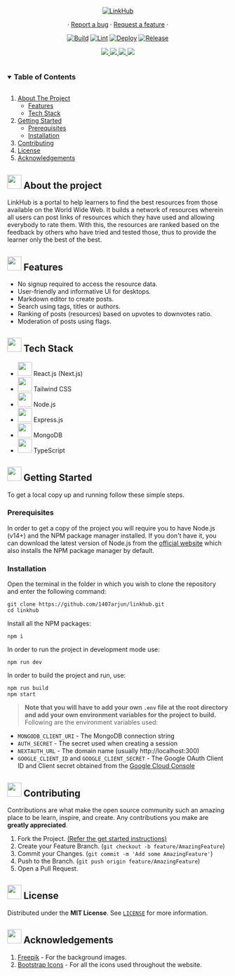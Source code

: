 <p align="center">
  <a href="https://linkhub-live.vercel.app">
    <img src="https://user-images.githubusercontent.com/76874556/149613161-a7a6cd6c-4ddd-4ebd-8e6a-838cb65a82c6.jpg" alt="LinkHub">
  </a>
  
  <p align="center">
  ·
  <a href="https://github.com/1407arjun/linkhub/issues/new?assignees=&labels=bug&template=bug_report.md&title=%5BBug%5D%3A+">Report a bug</a>
  ·
  <a href="https://github.com/1407arjun/linkhub/issues/new?assignees=&labels=enhancement&template=feature_request.md&title=%5BFeat%5D%3A+">Request a feature</a>
  ·
  </p>
</p>

<p align="center">
    <a href="https://github.com/linkhub-org/linkhub/actions/workflows/build.yml"><img src="https://github.com/linkhub-org/linkhub/actions/workflows/build.yml/badge.svg" alt="Build"></a>
    <a href="https://github.com/linkhub-org/linkhub/actions/workflows/lint.yml"><img src="https://github.com/linkhub-org/linkhub/actions/workflows/lint.yml/badge.svg" alt="Lint"></a>
    <a href="https://github.com/1407arjun/linkhub/deployments/activity_log?environment=Production"><img src="https://img.shields.io/github/deployments/1407arjun/linkhub/production?label=Vercel%20Deploy&logo=vercel" alt="Deploy"></a>
   <a href="https://github.com/1407arjun/linkhub/releases/latest"><img src="https://img.shields.io/github/v/release/1407arjun/linkhub?label=Release" alt="Release"></a>
  </p>

<p align="center">
  <a href="https://github.com/1407arjun/linkhub/graphs/contributors">
    <img src="https://img.shields.io/github/contributors/1407arjun/linkhub.svg?style=flat">
  </a>
  <a href="https://github.com/1407arjun/linkhub/network/members">
    <img src="https://img.shields.io/github/forks/1407arjun/linkhub?style=flat">
  </a>  
  <a href="https://github.com/1407arjun/linkhub/stargazers">
    <img src="https://img.shields.io/github/stars/1407arjun/linkhub?style=flat">
  </a>
  <a href="https://github.com/1407arjun/linkhub/issues">
    <img src="https://img.shields.io/github/issues/1407arjun/linkhub?style=flat">
  </a>
</p>  

<details open="open">
  <summary><h3 style="display: inline-block">Table of Contents</h3></summary>
  <ol>
    <li><a href="#-about-the-project">About The Project</a>
      <ul>
        <li><a href="#-features">Features</a></li>
        <li><a href="#-tech-stack">Tech Stack</a></li>
      </ul>
    </li>
    <li>
      <a href="#-getting-started">Getting Started</a>
      <ul>
        <li><a href="#prerequisites">Prerequisites</a></li>
        <li><a href="#installation">Installation</a></li>
      </ul>
    </li>
    <li><a href="#-contributing">Contributing</a></li>
    <li><a href="#-license">License</a></li>
    <li><a href="#-acknowledgements">Acknowledgements</a></li>
  </ol>
</details>


## <img src="https://openclipart.org/download/307315/1538154643.svg" width="32" height="32"> About the project
LinkHub is a portal to help learners to find the best resources from those available on the World Wide Web. It builds a network of resources wherein all users can post links of resources which they have used and allowing everybody to rate them. With this, the resources are ranked based on the feedback by others who have tried and tested those, thus to provide the learner only the best of the best.

## <img src="https://noveltypharma.eu/wp-content/uploads/2020/10/icon_novel_ingredients.png" width="32" height="32"> Features
- No signup required to access the resource data.
- User-friendly and informative UI for desktops.
- Markdown editor to create posts.
- Search using tags, titles or authors.
- Ranking of posts (resources) based on upvotes to downvotes ratio.
- Moderation of posts using flags.

## <img src="https://techstackapps.com/media/2019/11/TechStackApps-logo-icon.png" width="32" height="32"> Tech Stack
<ul>
<li><img src=https://user-images.githubusercontent.com/76874556/149613976-7dd7bdc2-3583-4d1b-80a0-b74e43220c50.png height=32>&nbsp;React.js (Next.js)</li>
<li><img src=https://user-images.githubusercontent.com/76874556/149614005-681f67ae-c53f-4fcf-b890-36f792b6d0c8.png height=32>&nbsp;Tailwind CSS</li>
<li><img src=https://user-images.githubusercontent.com/76874556/149614022-8bef9f93-3803-408f-a93d-cb0309dc3e6b.png height=32>&nbsp;Node.js</li>
<li><img src=https://user-images.githubusercontent.com/76874556/149615033-170aa635-44f2-47cb-b905-dc17b8b7dfb1.png height=32>&nbsp;Express.js</li>
<li><img src=https://user-images.githubusercontent.com/76874556/149614058-f75c7b55-31ab-4db5-b0b1-c9a45b3e008f.png height=32>&nbsp;MongoDB</li>
<li><img src=https://user-images.githubusercontent.com/76874556/149613990-db78f233-4741-4b74-90a0-4d69fc77973e.png height=32>&nbsp;TypeScript</li>
</ul>

## <img src="https://cdn.iconscout.com/icon/free/png-512/laptop-user-1-1179329.png" width="32" height="32"> Getting Started
To get a local copy up and running follow these simple steps.
### Prerequisites
In order to get a copy of the project you will require you to have Node.js (v14+) and the NPM package manager installed. If you don't have it, you can download the latest version of Node.js from the [official website](https://nodejs.org/en/download/) which also installs the NPM package manager by default.
### Installation
Open the terminal in the folder in which you wish to clone the repository and enter the following command:
``` 
git clone https://github.com/1407arjun/linkhub.git
cd linkhub
```
Install all the NPM packages:
```
npm i
```
In order to run the project in development mode use:
```
npm run dev
```
In order to build the project and run, use:
```
npm run build
npm start
```

> **Note that you will have to add your own `.env` file at the root directory and add your own environment variables for the project to build.**
Following are the environment variables used:
- `MONGODB_CLIENT_URI` - The MongoDB connection string
- `AUTH_SECRET` - The secret used when creating a session
- `NEXTAUTH_URL` - The domain name (usually http://localhost:300)
- `GOOGLE_CLIENT_ID` and `GOOGLE_CLIENT_SECRET` - The Google OAuth Client ID and Client secret obtained from the [Google Cloud Console](https://console.cloud.google.com/)

## <img src="https://hpe-developer-portal.s3.amazonaws.com/uploads/media/2020/3/git-icon-1788c-1590702885345.png" width=32 height=32> Contributing
Contributions are what make the open source community such an amazing place to be learn, inspire, and create. Any contributions you make are **greatly appreciated**.

1. Fork the Project. [(Refer the get started instructions)](#-getting-started)
2. Create your Feature Branch. (`git checkout -b feature/AmazingFeature`)
3. Commit your Changes. (`git commit -m 'Add some AmazingFeature'`)
4. Push to the Branch. (`git push origin feature/AmazingFeature`)
5. Open a Pull Request.

## <img src="https://petpat.lv/wp-content/uploads/2018/12/license-icon-27934542-2.png" width=32 height=32> License
Distributed under the **MIT License**. See [`LICENSE`](https://github.com/Team-Fourth-Dimension/FFCSeZ/blob/master/LICENSE) for more information.

## <img src="https://www.pivotsoftware.com/uploads/images/_feature/icon-25.png" width=32 height=32> Acknowledgements
1. [Freepik](https://freepik.com) - For the background images.
2. [Bootstrap Icons](http://icons.getbootstrap.com) - For all the icons used throughout the website.


